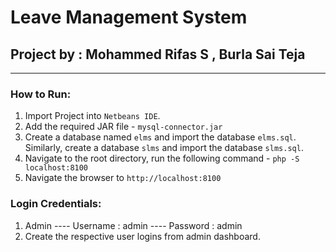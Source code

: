 # Leave Management System
## Project by : Mohammed Rifas S , Burla Sai Teja
_____
### How to Run:
  1. Import Project into `Netbeans IDE`.
  2. Add the required JAR file - `mysql-connector.jar`
  3. Create a database named `elms` and import the database `elms.sql`. Similarly, create a database `slms` and import the database `slms.sql`.
  4. Navigate to the root directory, run the following command - `php -S localhost:8100`
  5. Navigate the browser to `http://localhost:8100`

### Login Credentials:
  1. Admin
      ---- Username : admin
      ---- Password : admin
  2. Create the respective user logins from admin dashboard.  
